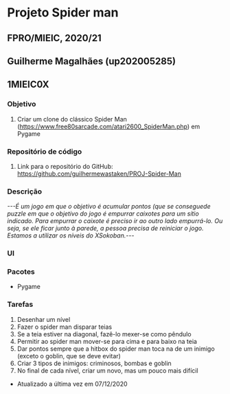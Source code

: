 # Projeto Spider man
## FPRO/MIEIC, 2020/21
## Guilherme Magalhães (up202005285)
## 1MIEIC0X

### Objetivo

1. Criar um clone do clássico Spider Man (https://www.free80sarcade.com/atari2600_SpiderMan.php) em Pygame

### Repositório de código

1) Link para o repositório do GitHub: https://github.com/guilhermewastaken/PROJ-Spider-Man

### Descrição

*---É um jogo em que o objetivo é acumular pontos (que se conseguede puzzle em que o objetivo do jogo é empurrar caixotes para um sítio indicado. 
Para empurrar o caixote é preciso ir ao outro lado empurrá-lo. 
Ou seja, se ele ficar junto à parede, a pessoa precisa de reiniciar o jogo. Estamos a utilizar os níveis do XSokoban.---*

### UI


### Pacotes

- Pygame

### Tarefas
1. Desenhar um nível
2. Fazer o spider man disparar teias
3. Se a teia estiver na diagonal, fazê-lo mexer-se como pêndulo
4. Permitir ao spider man mover-se para cima e para baixo na teia
5. Dar pontos sempre que a hitbox do spider man toca na de um inimigo (exceto o goblin, que se deve evitar)
6. Criar 3 tipos de inimigos: criminosos, bombas e goblin
7. No final de cada nível, criar um novo, mas um pouco mais difícil
- Atualizado a última vez em 07/12/2020
